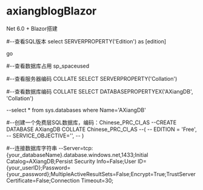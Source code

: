 ﻿# axiangblogBlazor
Net 6.0 + Blazor搭建


#--查看SQL版本
select SERVERPROPERTY('Edition') as [edition]

go

#--查看数据库占用
sp_spaceused

#--查看服务器编码 COLLATE
SELECT SERVERPROPERTY('Collation')  

#--查看数据库编码 COLLATE
SELECT DATABASEPROPERTYEX('AXiangDB', 'Collation')

--select * from sys.databases where Name='AXiangDB'

#--创建一个免费层SQL数据库，编码：Chinese_PRC_CI_AS
--CREATE DATABASE AXiangDB COLLATE Chinese_PRC_CI_AS
--(
--	  EDITION = 'Free',
--	  SERVICE_OBJECTIVE='',
--	)

#--连接数据库字符串
--Server=tcp:{your_databaseName}.database.windows.net,1433;Initial Catalog=AXiangDB;Persist Security Info=False;User ID={your_userID};Password={your_password};MultipleActiveResultSets=False;Encrypt=True;TrustServerCertificate=False;Connection Timeout=30;